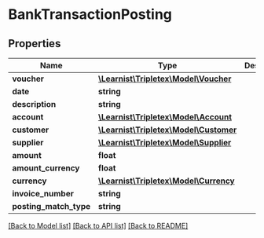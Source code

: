 # BankTransactionPosting

## Properties
Name | Type | Description | Notes
------------ | ------------- | ------------- | -------------
**voucher** | [**\Learnist\Tripletex\Model\Voucher**](Voucher.md) |  | [optional] 
**date** | **string** |  | [optional] 
**description** | **string** |  | [optional] 
**account** | [**\Learnist\Tripletex\Model\Account**](Account.md) |  | [optional] 
**customer** | [**\Learnist\Tripletex\Model\Customer**](Customer.md) |  | [optional] 
**supplier** | [**\Learnist\Tripletex\Model\Supplier**](Supplier.md) |  | [optional] 
**amount** | **float** |  | [optional] 
**amount_currency** | **float** |  | [optional] 
**currency** | [**\Learnist\Tripletex\Model\Currency**](Currency.md) |  | [optional] 
**invoice_number** | **string** |  | [optional] 
**posting_match_type** | **string** |  | [optional] 

[[Back to Model list]](../../README.md#documentation-for-models) [[Back to API list]](../../README.md#documentation-for-api-endpoints) [[Back to README]](../../README.md)

